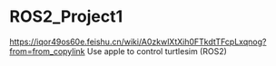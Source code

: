 # ROS2_Project1
https://iqor49os60e.feishu.cn/wiki/A0zkwlXtXih0FTkdtTFcpLxqnog?from=from_copylink
Use apple to control turtlesim (ROS2)
